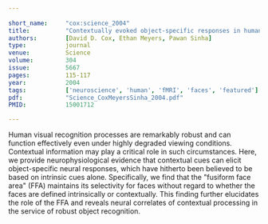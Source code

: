 ```yaml
---
    
short_name:     "cox:science_2004"
title:          "Contextually evoked object-specific responses in human visual cortex"
authors:        [David D. Cox, Ethan Meyers, Pawan Sinha]
type:           journal
venue:          Science
volume:         304
issue:          5667
pages:          115-117
year:           2004
tags:           ['neuroscience', 'human', 'fMRI', 'faces', 'featured']
pdf:            "Science_CoxMeyersSinha_2004.pdf"
PMID:           15001712

---
```


Human visual recognition processes are remarkably robust and can function effectively even under highly degraded viewing conditions. Contextual information may play a critical role in such circumstances. Here, we provide neurophysiological evidence that contextual cues can elicit object-specific neural responses, which have hitherto been believed to be based on intrinsic cues alone. Specifically, we find that the "fusiform face area" (FFA) maintains its selectivity for faces without regard to whether the faces are defined intrinsically or contextually. This finding further elucidates the role of the FFA and reveals neural correlates of contextual processing in the service of robust object recognition.
